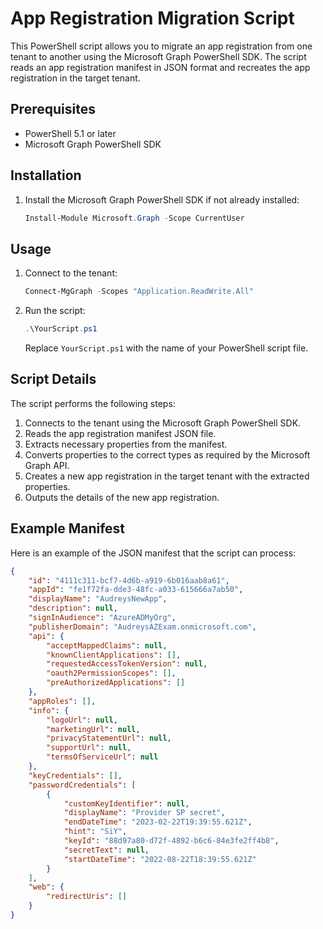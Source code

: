 # App Registration Migration Script

This PowerShell script allows you to migrate an app registration from one tenant to another using the Microsoft Graph PowerShell SDK. The script reads an app registration manifest in JSON format and recreates the app registration in the target tenant.

## Prerequisites

- PowerShell 5.1 or later
- Microsoft Graph PowerShell SDK

## Installation

1. Install the Microsoft Graph PowerShell SDK if not already installed:
    ```powershell
    Install-Module Microsoft.Graph -Scope CurrentUser
    ```

## Usage

1. Connect to the tenant:
    ```powershell
    Connect-MgGraph -Scopes "Application.ReadWrite.All"
    ```

2. Run the script:
    ```powershell
    .\YourScript.ps1
    ```

    Replace `YourScript.ps1` with the name of your PowerShell script file.

## Script Details

The script performs the following steps:

1. Connects to the tenant using the Microsoft Graph PowerShell SDK.
2. Reads the app registration manifest JSON file.
3. Extracts necessary properties from the manifest.
4. Converts properties to the correct types as required by the Microsoft Graph API.
5. Creates a new app registration in the target tenant with the extracted properties.
6. Outputs the details of the new app registration.

## Example Manifest

Here is an example of the JSON manifest that the script can process:

```json
{
    "id": "4111c311-bcf7-4d6b-a919-6b016aab8a61",
    "appId": "fe1f72fa-dde3-48fc-a033-615666a7ab50",
    "displayName": "AudreysNewApp",
    "description": null,
    "signInAudience": "AzureADMyOrg",
    "publisherDomain": "AudreysAZExam.onmicrosoft.com",
    "api": {
        "acceptMappedClaims": null,
        "knownClientApplications": [],
        "requestedAccessTokenVersion": null,
        "oauth2PermissionScopes": [],
        "preAuthorizedApplications": []
    },
    "appRoles": [],
    "info": {
        "logoUrl": null,
        "marketingUrl": null,
        "privacyStatementUrl": null,
        "supportUrl": null,
        "termsOfServiceUrl": null
    },
    "keyCredentials": [],
    "passwordCredentials": [
        {
            "customKeyIdentifier": null,
            "displayName": "Provider SP secret",
            "endDateTime": "2023-02-22T19:39:55.621Z",
            "hint": "SiY",
            "keyId": "88d97a80-d72f-4892-b6c6-84e3fe2ff4b8",
            "secretText": null,
            "startDateTime": "2022-08-22T18:39:55.621Z"
        }
    ],
    "web": {
        "redirectUris": []
    }
}
